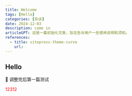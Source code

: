 ```yaml
---
title: Welcome
tags: [Hello]
categories: [杂谈]
date: 2024-12-03
description: come in
articleGPT: 这是一篇初始化文章，旨在告诉用户一些使用说明和须知。
references:
  - title: vitepress-theme-curve
    url: 
---
```


## Hello

🎉 调整完后第一篇测试

<div style="color: red;">
  12312
  
</div>


<script setup lang="ts">

</script>

